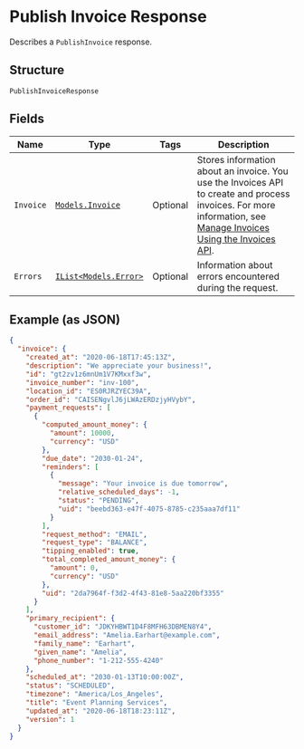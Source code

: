 
# Publish Invoice Response

Describes a `PublishInvoice` response.

## Structure

`PublishInvoiceResponse`

## Fields

| Name | Type | Tags | Description |
|  --- | --- | --- | --- |
| `Invoice` | [`Models.Invoice`](/doc/models/invoice.md) | Optional | Stores information about an invoice. You use the Invoices API to create and process<br>invoices. For more information, see [Manage Invoices Using the Invoices API](https://developer.squareup.com/docs/docs/invoices-api/overview). |
| `Errors` | [`IList<Models.Error>`](/doc/models/error.md) | Optional | Information about errors encountered during the request. |

## Example (as JSON)

```json
{
  "invoice": {
    "created_at": "2020-06-18T17:45:13Z",
    "description": "We appreciate your business!",
    "id": "gt2zv1z6mnUm1V7KMxxf3w",
    "invoice_number": "inv-100",
    "location_id": "ES0RJRZYEC39A",
    "order_id": "CAISENgvlJ6jLWAzERDzjyHVybY",
    "payment_requests": [
      {
        "computed_amount_money": {
          "amount": 10000,
          "currency": "USD"
        },
        "due_date": "2030-01-24",
        "reminders": [
          {
            "message": "Your invoice is due tomorrow",
            "relative_scheduled_days": -1,
            "status": "PENDING",
            "uid": "beebd363-e47f-4075-8785-c235aaa7df11"
          }
        ],
        "request_method": "EMAIL",
        "request_type": "BALANCE",
        "tipping_enabled": true,
        "total_completed_amount_money": {
          "amount": 0,
          "currency": "USD"
        },
        "uid": "2da7964f-f3d2-4f43-81e8-5aa220bf3355"
      }
    ],
    "primary_recipient": {
      "customer_id": "JDKYHBWT1D4F8MFH63DBMEN8Y4",
      "email_address": "Amelia.Earhart@example.com",
      "family_name": "Earhart",
      "given_name": "Amelia",
      "phone_number": "1-212-555-4240"
    },
    "scheduled_at": "2030-01-13T10:00:00Z",
    "status": "SCHEDULED",
    "timezone": "America/Los_Angeles",
    "title": "Event Planning Services",
    "updated_at": "2020-06-18T18:23:11Z",
    "version": 1
  }
}
```

